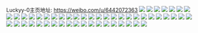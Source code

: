 Luckyy-0主页地址: https://weibo.com/u/6442072363 
![](https://wx4.sinaimg.cn/mw2000/0071YhiXly1h9cvtohz4ej30kq0k0adx.jpg) 
![](https://wx4.sinaimg.cn/mw2000/0071YhiXly1h8g74xq0qpj33402c04qs.jpg) 
![](https://wx4.sinaimg.cn/mw2000/0071YhiXly1h8g751g355j333z2dyqv6.jpg) 
![](https://wx4.sinaimg.cn/mw2000/0071YhiXly1h8g7529y8fj30wz17zwr5.jpg) 
![](https://wx4.sinaimg.cn/mw2000/0071YhiXly1h8g752u7o0j30ue14jk12.jpg) 
![](https://wx4.sinaimg.cn/mw2000/0071YhiXly1h8aux8iwvtj30jd0son4h.jpg) 
![](https://wx4.sinaimg.cn/mw2000/0071YhiXly1h89lqj7nopj33402c0u0y.jpg) 
![](https://wx4.sinaimg.cn/mw2000/0071YhiXly1h82b3rzy6ij32a531jnpe.jpg) 
![](https://wx4.sinaimg.cn/mw2000/0071YhiXly1h82b3uf3dlj32a231se84.jpg) 
![](https://wx4.sinaimg.cn/mw2000/0071YhiXly1h82b3qn9twj32923037wk.jpg) 
![](https://wx4.sinaimg.cn/mw2000/0071YhiXly1h82b3y5iacj328n2zjnpg.jpg) 
![](https://wx4.sinaimg.cn/mw2000/0071YhiXly1h82b41rnbcj327e2xu7wk.jpg) 
![](https://wx4.sinaimg.cn/mw2000/0071YhiXly1h82b44pmi7j32c035hu0z.jpg) 
![](https://wx4.sinaimg.cn/mw2000/0071YhiXly1h82b47g42sj32c034v1l1.jpg) 
![](https://wx4.sinaimg.cn/mw2000/0071YhiXly1h7vv9qwn6ij31sc1scx6p.jpg) 
![](https://wx4.sinaimg.cn/mw2000/0071YhiXly1h7vv9m20o2j31sc1scb2a.jpg) 
![](https://wx4.sinaimg.cn/mw2000/0071YhiXly1h7vv9utsjkj31sc1sc7wi.jpg) 
![](https://wx4.sinaimg.cn/mw2000/0071YhiXly1h7vva0r42aj31sc2ds4qr.jpg) 
![](https://wx4.sinaimg.cn/mw2000/0071YhiXly1h757h62hthj31sq2dsnpj.jpg) 
![](https://wx4.sinaimg.cn/mw2000/0071YhiXly1h757i6h5voj32462sxb2i.jpg) 
![](https://wx4.sinaimg.cn/mw2000/0071YhiXly1h757iemrbaj31o327mkjq.jpg) 
![](https://wx4.sinaimg.cn/mw2000/0071YhiXly1h757isprwsj327s2xrhe3.jpg) 
![](https://wx4.sinaimg.cn/mw2000/0071YhiXly1h757j2ktvij31sq2dsu13.jpg) 
![](https://wx4.sinaimg.cn/mw2000/0071YhiXly1h757gtta2tj31pv29y4qv.jpg) 
![](https://wx4.sinaimg.cn/mw2000/0071YhiXly1h70m6wpm8zj30wq1ytqmx.jpg) 
![](https://wx4.sinaimg.cn/mw2000/0071YhiXly1h70m6ysqkaj30wq1yttc1.jpg) 
![](https://wx4.sinaimg.cn/mw2000/0071YhiXly1h70m6urgsxj30wq1ytn0m.jpg) 
![](https://wx4.sinaimg.cn/mw2000/0071YhiXly1h70m70uls2j30wq1ytjvf.jpg) 
![](https://wx4.sinaimg.cn/mw2000/0071YhiXly1h6yzj7q1poj325r2voe82.jpg) 
![](https://wx4.sinaimg.cn/mw2000/0071YhiXly1h6yzj96w26j32c02c0kjl.jpg) 
![](https://wx4.sinaimg.cn/mw2000/0071YhiXly1h6yzja8u24j329n30ux6p.jpg) 
![](https://wx4.sinaimg.cn/mw2000/0071YhiXly1h6yzjtayf6j32832yse81.jpg) 
![](https://wx4.sinaimg.cn/mw2000/0071YhiXly1h6yzjcdnlyj328x2zwu0x.jpg) 
![](https://wx4.sinaimg.cn/mw2000/0071YhiXly1h6yzjazi9gj3297309b29.jpg) 
![](https://wx4.sinaimg.cn/mw2000/0071YhiXly1h6yzjoz206j31o02yoe82.jpg) 
![](https://wx4.sinaimg.cn/mw2000/0071YhiXly1h6yzjub8fbj327e2xuu0x.jpg) 
![](https://wx4.sinaimg.cn/mw2000/0071YhiXly1h6yzjq6rqaj32943051ky.jpg) 
![](https://wx4.sinaimg.cn/mw2000/0071YhiXly1h6yzjh095uj31o01o0n2q.jpg) 
![](https://wx4.sinaimg.cn/mw2000/0071YhiXly1h6yzjdh20vj32ak3234qp.jpg) 
![](https://wx4.sinaimg.cn/mw2000/0071YhiXly1h6yzjsh94lj326o2wwqv5.jpg) 
![](https://wx4.sinaimg.cn/mw2000/0071YhiXly1h6yzjrh5lnj32963087wi.jpg) 
![](https://wx4.sinaimg.cn/mw2000/0071YhiXly1h6yzjk89jsj31o01o0q98.jpg) 
![](https://wx4.sinaimg.cn/mw2000/0071YhiXly1h6u4cfvk3pj32c0340kjl.jpg) 
![](https://wx4.sinaimg.cn/mw2000/0071YhiXly1h6u4cesd5fj32c03407wh.jpg) 
![](https://wx4.sinaimg.cn/mw2000/0071YhiXly1h6u4cgjr3oj329u314khb.jpg) 
![](https://wx4.sinaimg.cn/mw2000/0071YhiXly1h6u4chc544j327u2yge81.jpg) 
![](https://wx4.sinaimg.cn/mw2000/0071YhiXly1h6u4ck2721j32c0340u0x.jpg) 
![](https://wx4.sinaimg.cn/mw2000/0071YhiXly1h6p0pb3rrvj31rn2dshdt.jpg) 
![](https://wx4.sinaimg.cn/mw2000/0071YhiXly1h6p0pc22a7j31s02d74qp.jpg) 
![](https://wx4.sinaimg.cn/mw2000/0071YhiXly1h6dykyy38yj31rw2d77wh.jpg) 
![](https://wx4.sinaimg.cn/mw2000/0071YhiXly1h6dykyb7ypj31qi2bckjl.jpg) 
